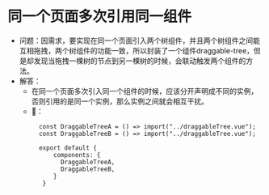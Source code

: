 # 同一个页面多次引用同一组件
- 问题：因需求，要实现在同一个页面引入两个树组件，并且两个树组件之间能互相拖拽，两个树组件的功能一致，所以封装了一个组件draggable-tree，但是却发现当拖拽一棵树的节点到另一棵树的时候，会联动触发两个组件的方法。
- 解答：
  - 在同一个页面多次引入同一个组件的时候，应该分开声明成不同的实例，否则引用的是同一个实例，那么实例之间就会相互干扰。
  - 🌰：
    ```
      const DraggableTreeA = () => import("../draggableTree.vue");
      const DraggableTreeB = () => import("../draggableTree.vue");
      
      export default {
          components: {
            DraggableTreeA,
            DraggableTreeB,
          }
       }
    ```
